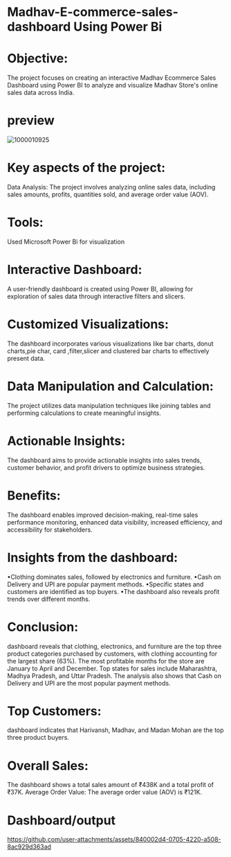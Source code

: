 # Madhav-E-commerce-sales-dashboard Using Power Bi
# Objective:
The project focuses on creating an interactive Madhav Ecommerce Sales Dashboard using Power BI to analyze and visualize Madhav Store's online sales data across India.
# preview
![1000010925](https://github.com/user-attachments/assets/3784b4f9-579f-419d-8a42-11937815540d) 

# Key aspects of the project:
Data Analysis:
The project involves analyzing online sales data, including sales amounts, profits, quantities sold, and average order value (AOV).
# Tools:
  Used Microsoft Power Bi for visualization
   
# Interactive Dashboard:
A user-friendly dashboard is created using Power BI, allowing for exploration of sales data through interactive filters and slicers. 
# Customized Visualizations:
The dashboard incorporates various visualizations like bar charts, donut charts,pie char, card ,filter,slicer and clustered bar charts to effectively present data. 
# Data Manipulation and Calculation:
The project utilizes data manipulation techniques like joining tables and performing calculations to create meaningful insights. 
# Actionable Insights:
The dashboard aims to provide actionable insights into sales trends, customer behavior, and profit drivers to optimize business strategies. 
# Benefits:
The dashboard enables improved decision-making, real-time sales performance monitoring, enhanced data visibility, increased efficiency, and accessibility for stakeholders. 
# Insights from the dashboard:
•Clothing dominates sales, followed by electronics and furniture. 
•Cash on Delivery and UPI are popular payment methods. 
•Specific states and customers are identified as top buyers. 
•The dashboard also reveals profit trends over different months. 

 # Conclusion:
 dashboard reveals that clothing, electronics, and furniture are the top three product categories purchased by customers, with clothing accounting for the largest share (63%). The most profitable months for the store are January to April and December. Top states for sales include Maharashtra, Madhya Pradesh, and Uttar Pradesh. The analysis also shows that Cash on Delivery and UPI are the most popular payment methods. 
 # Top Customers:
dashboard indicates that Harivansh, Madhav, and Madan Mohan are the top three product buyers.
# Overall Sales:
The dashboard shows a total sales amount of ₹438K and a total profit of ₹37K.
Average Order Value:
The average order value (AOV) is ₹121K.

# Dashboard/output 

https://github.com/user-attachments/assets/840002d4-0705-4220-a508-8ac929d363ad



